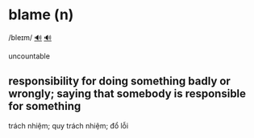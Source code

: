 # blame (n)

/bleɪm/ [🔊](https://www.oxfordlearnersdictionaries.com/media/english/uk_pron/b/bla/blame/blame__gb_2.mp3) [🔊](https://www.oxfordlearnersdictionaries.com/media/english/us_pron/b/bla/blame/blame__us_1.mp3)

uncountable

## responsibility for doing something badly or wrongly; saying that somebody is responsible for something

trách nhiệm; quy trách nhiệm; đổ lỗi